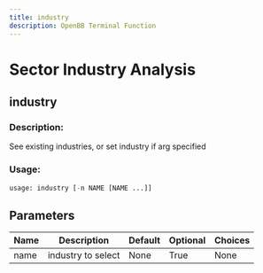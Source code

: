```yaml
---
title: industry
description: OpenBB Terminal Function
---
```


# Sector Industry Analysis

## industry

### Description: 

See existing industries, or set industry if arg specified

### Usage: 
```python
usage: industry [-n NAME [NAME ...]]
```

## Parameters

| Name | Description | Default | Optional | Choices |
| ---- | ----------- | ------- | -------- | ------- |
| name | industry to select | None | True | None |


